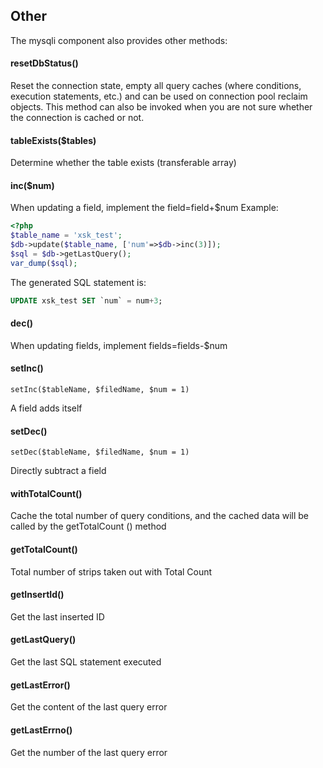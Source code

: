 ## Other
The mysqli component also provides other methods:

####  resetDbStatus()
Reset the connection state, empty all query caches (where conditions, execution statements, etc.) and can be used on connection pool reclaim objects. This method can also be invoked when you are not sure whether the connection is cached or not.

####  tableExists($tables)
Determine whether the table exists (transferable array)
####  inc($num)
When updating a field, implement the field=field+$num
Example:
```php
<?php
$table_name = 'xsk_test';
$db->update($table_name, ['num'=>$db->inc(3)]);
$sql = $db->getLastQuery();
var_dump($sql);
```
The generated SQL statement is:
```sql
UPDATE xsk_test SET `num` = num+3;
```
####  dec()
When updating fields, implement fields=fields-$num
####  setInc()
```
setInc($tableName, $filedName, $num = 1)  
```
A field adds itself
####  setDec()
```
setDec($tableName, $filedName, $num = 1)  
```
Directly subtract a field
####  withTotalCount()
Cache the total number of query conditions, and the cached data will be called by the getTotalCount () method
####  getTotalCount()
Total number of strips taken out with Total Count
####  getInsertId()
Get the last inserted ID
####  getLastQuery()
Get the last SQL statement executed
####  getLastError()
Get the content of the last query error
####  getLastErrno()
Get the number of the last query error